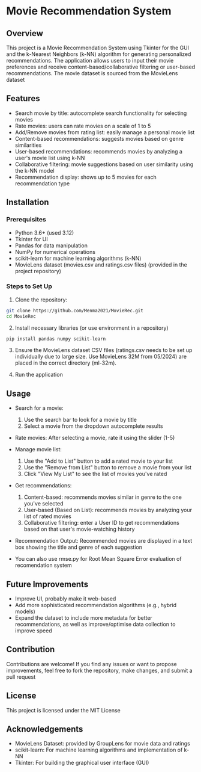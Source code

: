# Movie Recommendation System
## Overview
This project is a Movie Recommendation System using Tkinter for the GUI and the k-Nearest Neighbors (k-NN) algorithm for generating personalized recommendations. The application allows users to input their movie preferences and receive content-based/collaborative filtering or user-based recommendations. The movie dataset is sourced from the MovieLens dataset

## Features
- Search movie by title: autocomplete search functionality for selecting movies
- Rate movies: users can rate movies on a scale of 1 to 5
- Add/Remove movies from rating list: easily manage a personal movie list
- Content-based recommendations: suggests movies based on genre similarities
- User-based recommendations: recommends movies by analyzing a user's movie list using k-NN
- Collaborative filtering: movie suggestions based on user similarity using the k-NN model
- Recommendation display: shows up to 5 movies for each recommendation type
  
## Installation
### Prerequisites
- Python 3.6+ (used 3.12)
- Tkinter for UI
- Pandas for data manipulation
- NumPy for numerical operations
- scikit-learn for machine learning algorithms (k-NN)
- MovieLens dataset (movies.csv and ratings.csv files) (provided in the project repository)

### Steps to Set Up
1. Clone the repository:
  ```bash
  git clone https://github.com/Menma2021/MovieRec.git
  cd MovieRec
  ```
2. Install necessary libraries (or use environment in a repository)
  ```bash
  pip install pandas numpy scikit-learn
  ```
3. Ensure the MovieLens dataset CSV files (ratings.csv needs to be set up individually due to large size. Use MovieLens 32M from 05/2024) are placed in the correct directory (ml-32m).

4. Run the application

## Usage
- Search for a movie:
  1. Use the search bar to look for a movie by title
  2. Select a movie from the dropdown autocomplete results

- Rate movies:
  After selecting a movie, rate it using the slider (1-5)

- Manage movie list:
  1. Use the "Add to List" button to add a rated movie to your list
  2. Use the "Remove from List" button to remove a movie from your list
  3. Click "View My List" to see the list of movies you've rated
   
- Get recommendations:
  1. Content-based: recommends movies similar in genre to the one you've selected
  2. User-based (Based on List): recommends movies by analyzing your list of rated movies
  3. Collaborative filtering: enter a User ID to get recommendations based on that user's movie-watching history

- Recommendation Output:
  Recommended movies are displayed in a text box showing the title and genre of each suggestion

- You can also use rmse.py for Root Mean Square Error evaluation of recomendation system

## Future Improvements
- Improve UI, probably make it web-based
- Add more sophisticated recommendation algorithms (e.g., hybrid models)
- Expand the dataset to include more metadata for better recommendations, as well as improve/optimise data collection to improve speed

## Contribution
Contributions are welcome! If you find any issues or want to propose improvements, feel free to fork the repository, make changes, and submit a pull request

## License
This project is licensed under the MIT License

## Acknowledgements
- MovieLens Dataset: provided by GroupLens for movie data and ratings
- scikit-learn: For machine learning algorithms and implementation of k-NN
- Tkinter: For building the graphical user interface (GUI)
